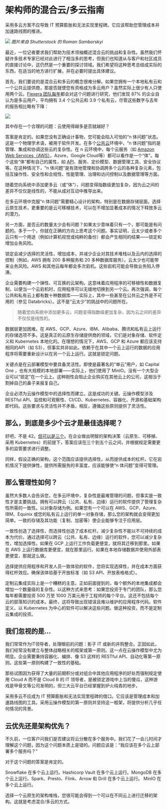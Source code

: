 # 架构师的混合云/多云指南

采用多云方案不应导致 IT 预算膨胀和无法实现里程碑。它应该帮助您管理成本并加速路线图的推进。

![](https://cdn.thenewstack.io/media/2023/08/a9eea8f0-clouds-1024x683.jpg)
*图片来自 Shutterstock 的 Roman Samborskyi*

最近，一位记者要求我们帮助为技术领袖概述混合云的挑战和复杂性。虽然我们怀疑许多技术专家已经对此进行了相当多的思考，但我们也知道从与客户和社区成员的直接讨论中，这仍然是一个重要的探讨领域。我们希望将这种思考总结成实际的东西，在适当的地方进行扩展，并在必要时提出具体建议。

首先，我们要说的是混合云和多云的概念很难分解。如果您拥有一个本地私有云和一个公共云提供商，那是否就使您有资格成为多云用户？虽然实际上很少有人只使用两个云。[Flexera 团队每年](https://www.flexera.com/blog/cloud/cloud-computing-trends-flexera-2023-state-of-the-cloud-report/)都会对这个问题进行研究，他们发现 87% 的企业自认为是多云用户，平均拥有 3.4 个公共云和 3.9 个私有云，尽管这些数字与去年的报告相比略有下降：

![](https://cdn.thenewstack.io/media/2023/08/6bec7348-image1a.jpg)

其中存在一个合理的问题：云使用得越多是否就越好？

答案是肯定的。如果您没有正确设计事物，您可能会陷入可怕的“n 体问题”状态。这是一个物理学术语，被用于软件开发。在多个[公共云](https://thenewstack.io/cloud-native/)环境中，“n 体问题”指的是管理、集成和协调这些云的复杂性。在 n 云环境中，每个云服务（如 [Amazon Web Services（AWS）](https://aws.amazon.com/?utm_content=inline-mention)，Azure，Google Cloud等）都可以看作是一个“体”。每个这些“体”都有自己的属性，如 [API](https://thenewstack.io/state-of-the-api-microservices-gone-macro-and-zombie-apis/)、服务、定价模型、数据管理工具、安全协议等。在这种情况下，“n 体问题”是有效地管理和协调跨多个云的各种复杂元素，包括互操作性、安全性和合规性、性能管理、治理和访问控制以及数据管理等方面。

随着您向系统中添加更多云（或“体”），问题变得指数级更加复杂，因为云之间的差异不仅仅是线性的，不能从成对互动中推导出来。

在多云环境中克服“n 体问题”需要精心设计的架构，特别是在数据存储层面。选择云原生技术，更重要的是云可移植技术，可以在不增加显著成本的情况下释放多云的潜力。

另一方面，是否云的数量太少会有问题？如果太少意味着只有一个，那可能是有问题的。多于一个，你就在正确的方向上思考这个问题。事实证明，云太少或者多个云只有一个用途（例如计算机视觉或纯粹的备份）都会产生相同的结果——锁定和增加业务风险。

锁定会减少选择的灵活性，增加成本，并减少企业对其技术堆栈以及云内的选择的控制（例如，AWS 拥有 200 多种服务和 20 多种数据库服务）。云太少也可能带来业务风险。AWS 和其他云每年都会多次宕机。这些宕机可能会导致业务陷入停滞。

企业需要构建一个弹性、可互换的云架构。这意味着应用程序的可移植性和数据复制，以便当一个云宕机时，应用程序可以无缝地切换到另一个云。再次强调，每个公共和私有云上都有数十种数据库——实际上，其中一些甚至在公共云之外是不可用的（参见 Databricks）。这不是“云太少”的挑战中的问题所在。

> 随着您向系统中添加更多云，问题变得指数级更加复杂，因为云之间的差异不仅仅是线性的。

数据层更加困难。在 AWS、GCP、Azure、IBM、Alibaba、腾讯和私有云上运行的存储选项不多。这是真正的云原生存储提供商的领域，它们是对象存储、软件定义和 Kubernetes 本地化的。在理想的情况下，AWS、GCP 和 Azure 都应该支持相同的API（如 S3），但事实并非如此。依赖于在其中一个云上运行的数据的应用程序将需要重新设计以在另一个云上运行。这就是锁定问题。

关键点是在云部署模型中要具备灵活性。即使是最著名的“单云”用户，如 Capital One ，也有大规模的本地部署——实际上，他们使用了 MinIO。没有一个大型企业可以“锁定”在一个云上。这种刚性会阻止企业购买在其他云上的公司，这相当于割掉自己的鼻子来报复自己。

企业必须为云操作模型中的选择性而建立。这是成功的关键。云操作模型涉及 RESTful API、监控和可观察性、CI/CD、Kubernetes、容器化、开源和基础架构即代码。这些要求与灵活性并不矛盾，相反，遵循这些原则提供了灵活性。

## 那么，到底是多少个云才是最佳选择呢？

好吧，不是 42。[但可以是三个](https://youtu.be/KGC1HBNK1UY?t=5)。在企业做出明智的架构决策（云原生、可移植、采用 Kubernetes）的前提下，答案应该在三个到五个云之间，并根据规定需要更多的监管要求进行调整。

同样，假设正确的架构，这个范围应该提供选择性，从而提供成本的杠杆。它在宕机情况下提供弹性，提供所需服务的丰富度，应该能够使“n 体问题”变得可管理。

## 那么管理性如何？

虽然大多数人会告诉您，在多云环境中，复杂性是最难管理的问题，但事实是一致性才是主要挑战。拥有可以跨云（公共、私有、边缘）运行的软件提供了管理复杂性所需的一致性。以对象存储为例。如果您有一个可以在 AWS、GCP、Azure、IBM、Equinix 或您的私有云上运行的单一对象存储，那么您的架构就会变得更加简单。一致的存储及其功能（复制、加密等）使企业能够专注于应用层。

一致性创造了选择性，而选择性创造了成本杠杆。减少复杂性不能以不可持续的成本为代价。通过选择可以跨云（公共、私有、边缘）运行的软件，您可以减少复杂性，增加选择性。如果在 GCP 上运行工作负载更便宜，就将其迁移到那里。如果在 AWS 上运行数据库更便宜，就在那里运行。如果在本地存储数据并使用外部表更便宜，那就这么做。

选择提供应用程序和开发人员一致体验的软件，您将实现选择性，并在成本方面获得杠杆效应。确保该体验基于开放标准（如 S3 API、开放表格格式）。

定制云集成实际上是一个糟糕的主意。正如前面提到的，每个额外的本地集成都会增加一个数量级的复杂性。以这种方式来思考：如果您投资于专门的团队，那么您每年都需要投资 500 万至 1000 万美元用于工程师的每个平台。这还不包括每个云的部落知识的成本。最终，这将导致出现错误且难以维护的应用程序代码。软件定义、以 Kubernetes 为中心的软件可以解决这些问题。做这种投资，而不是定制云集成的投资。

## 我们忽视的是...

我们常常作为IT领导者，处理眼前的问题：影子 IT 或新的并购整合。正因如此，我们经常没有建立与整体战略相关的框架或第一原则。这一点在云操作模型中尤为明显。企业需要秉持容器化、编排、像 S3 这样的 RESTful API、自动化等第一原则。这些第一原则构建了一致性的基础。

那些试图因为获得了大量的前期积分或对组合中其他应用程序的好处而强制规定使用 Cloud A 而不是 Cloud B 的 IT 领导者，是被锁定游戏中上当的傻瓜，这种游戏是甲骨文等公司发明的，但三大云平台已经掌握到炉火纯青的地步。

采用多云不应成为 IT 预算膨胀和无法实现里程碑的借口。它应该是管理成本和加速路线图的工具。采用云操作模型的第一原则并坚持这一框架，将提供分析几乎任何情况的背景。

## 云优先还是架构优先？

不久前，一位客户问我们是否建议将云分散在多个服务中。我们花了一会儿时间才理解这个问题，因为这个问题本质上是错的。问题应该是：“我应该在多个云上部署多个服务吗？”

对于这个问题的答案是肯定的。

Snowflake 在多个云上运行。Hashicorp Vault 在多个云上运行。MongoDB 在多个云上运行。Spark、Presto、Flink、Arrow 和 Drill 在多个云上运行。 MinIO 在多个云上运行。

选择一个云原生的架构堆栈，您很可能会得到一个可以在不同云上进行迁移的架构。这就是考虑混合/多云的方式。
